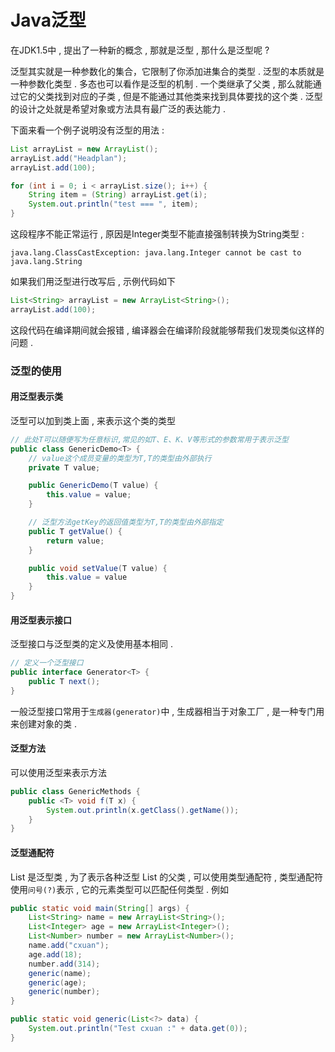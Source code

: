 # Java泛型

在JDK1.5中 , 提出了一种新的概念 , 那就是泛型 , 那什么是泛型呢 ?

泛型其实就是一种参数化的集合，它限制了你添加进集合的类型 . 泛型的本质就是一种参数化类型 . 多态也可以看作是泛型的机制 . 一个类继承了父类 , 那么就能通过它的父类找到对应的子类 , 但是不能通过其他类来找到具体要找的这个类 . 泛型的设计之处就是希望对象或方法具有最广泛的表达能力 .

下面来看一个例子说明没有泛型的用法 :

```java
List arrayList = new ArrayList();
arrayList.add("Headplan");
arrayList.add(100);

for (int i = 0; i < arrayList.size(); i++) {
    String item = (String) arrayList.get(i);
    System.out.println("test === ", item);
}
```

这段程序不能正常运行 , 原因是Integer类型不能直接强制转换为String类型 :

```
java.lang.ClassCastException: java.lang.Integer cannot be cast to java.lang.String
```

如果我们用泛型进行改写后 , 示例代码如下

```java
List<String> arrayList = new ArrayList<String>();
arrayList.add(100);
```

这段代码在编译期间就会报错 , 编译器会在编译阶段就能够帮我们发现类似这样的问题 .

### 泛型的使用

#### 用泛型表示类

泛型可以加到类上面 , 来表示这个类的类型

```java
// 此处T可以随便写为任意标识,常见的如T、E、K、V等形式的参数常用于表示泛型
public class GenericDemo<T> {
    // value这个成员变量的类型为T,T的类型由外部执行
    private T value;

    public GenericDemo(T value) {
        this.value = value;
    }

    // 泛型方法getKey的返回值类型为T,T的类型由外部指定
    public T getValue() {
        return value;
    }

    public void setValue(T value) {
        this.value = value
    }
}
```

#### 用泛型表示接口

泛型接口与泛型类的定义及使用基本相同 .

```java
// 定义一个泛型接口
public interface Generator<T> {
    public T next();
}
```

一般泛型接口常用于`生成器(generator)`中 , 生成器相当于对象工厂 , 是一种专门用来创建对象的类 .

#### 泛型方法

可以使用泛型来表示方法

```java
public class GenericMethods {
    public <T> void f(T x) {
        System.out.println(x.getClass().getName());
    }
}
```

#### 泛型通配符

List 是泛型类 , 为了表示各种泛型 List 的父类 , 可以使用类型通配符 , 类型通配符使用`问号(?)`表示 , 它的元素类型可以匹配任何类型 . 例如

```java
public static void main(String[] args) {
    List<String> name = new ArrayList<String>();
    List<Integer> age = new ArrayList<Integer>();
    List<Number> number = new ArrayList<Number>();
    name.add("cxuan");
    age.add(18);
    number.add(314);
    generic(name);
    generic(age);
    generic(number);   
}

public static void generic(List<?> data) {
    System.out.println("Test cxuan :" + data.get(0));
}
```



